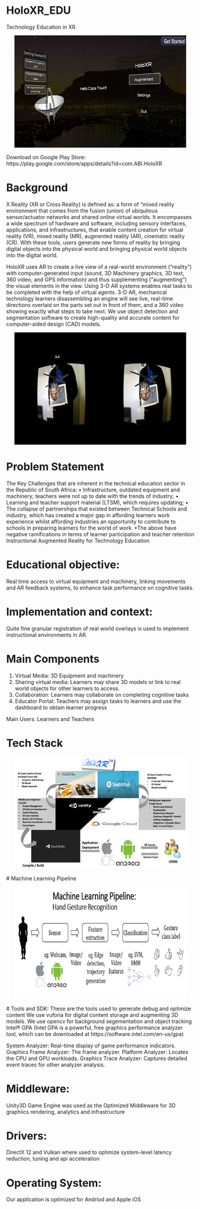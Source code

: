 # HoloXR_EDU
Technology Education in XR 
<p align="center">
  <img width="460" height="300" src="https://github.com/TebogoNakampe/HoloXR_EDU/blob/master/MainMenua.png">
</p>
Download on Google Play Store: https://play.google.com/store/apps/details?id=com.ABI.HoloXR

# Background

X Reality (XR or Cross Reality) is defined as: a form of “mixed reality environment that comes from the fusion (union) of ubiquitous sensor/actuator networks and shared online virtual worlds. It encompasses a wide spectrum of hardware and software, including sensory interfaces, applications, and infrastructures, that enable content creation for virtual reality (VR), mixed reality (MR), augmented reality (AR), cinematic reality (CR). With these tools, users generate new forms of reality by bringing digital objects into the physical world and bringing physical world objects into the digital world.

HoloXR uses AR to create a live view of a real-world environment (“reality”) with computer-generated input (sound, 3D Machinery graphics, 3D text, 360 video, and GPS information) and thus supplementing (“augmenting”) the visual elements in the view.
Using 3-D AR systems enables real tasks to be completed with the help of virtual agents.  3-D AR, mechanical technology learners disassembling an engine will see live, real-time directions overlaid on the parts set out in front of them, and a 360 video showing exactly what steps to take next. We use object detection and segmentation software to create high-quality and accurate content for computer-aided design (CAD) models.

<p align="center">
  <img width="460" height="300" src="https://github.com/TebogoNakampe/HoloXR_EDU/blob/master/AugmentedReality.PNG">
</p>


# Problem Statement

The Key Challenges that are inherent in the technical
education sector in the Republic of South Africa:
• Infrastructure, outdated equipment and machinery; teachers were not up to date
with the trends of industry;
• Learning and teacher support material (LTSM), which requires updating;
• The collapse of partnerships that existed between Technical Schools and
industry, which has created a major gap in affording learners work experience
whilst affording industries an opportunity to contribute to schools in preparing
learners for the world of work.
•The above have negative
ramifications in terms of learner participation and teacher retention
Instructional Augmented Reality for Technology Education 


# Educational objective:
Real time access to virtual equipment and machinery, linking movements and AR feedback systems, to enhance task performance on cognitive tasks.
# Implementation and context:
Quite fine granular registration of real world overlays is used to implement instructional environments in AR.

# Main Components
1. Virtual Media: 3D Equipment and machinery
2. Sharing virtual media: Learners may share 3D models or link to real world objects for other learners to access.
3. Collaboration: Learners may collaborate on completing cognitive tasks
4. Educator Portal: Teachers may assign tasks to learners and use the dashboard to obtain learner progress

Main Users: Learners and Teachers

# Tech Stack
<p align="center">
  <img width="460" height="300" src="https://github.com/TebogoNakampe/HoloXR_EDU/blob/master/tech_stack.PNG">
</p>
# Machine Learning Pipeline
<p align="center">
  <img width="460" height="300" src="https://github.com/TebogoNakampe/HoloXR_EDU/blob/master/machine_learning_pipeline.PNG">
</p>
# Tools and SDK: 
These are the tools used to generate debug and optimize content
We use vuforia for digital content storage and augmenting 3D models.
We use opencv for background segementation and object tracking
Intel® GPA
(Intel GPA is a powerful, free graphics performance analyzer tool, which can be downloaded at https://software.intel.com/en-us/gpa)

System Analyzer: Real-time display of game performance indicators.
Graphics Frame Analyzer: The frame analyzer.
Platform Analyzer: Locates the CPU and GPU workloads.
Graphics Trace Analyzer: Captures detailed event traces for other analyzer analysis.

# Middleware: 
Unity3D Game Engine was used as the Optimized Middleware for 3D graphiics rendering, analytics and infrastructure
# Drivers: 
DirectX 12 and Vulkan where used to optimize system-level latency reduction, tuning and api acceleration
# Operating System: 
Our application is optimized for Andriod and Apple iOS 
